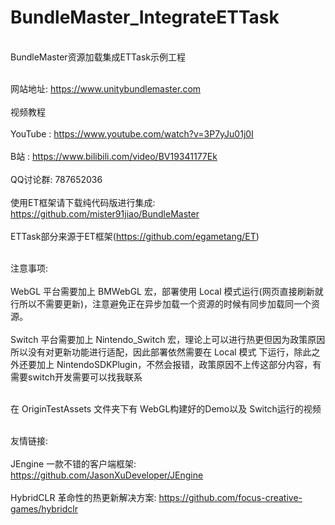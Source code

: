 # BundleMaster_IntegrateETTask
<br/>BundleMaster资源加载集成ETTask示例工程</br>

<br/>网站地址: https://www.unitybundlemaster.com</br>
<br/>视频教程</br>
<br/>YouTube : https://www.youtube.com/watch?v=3P7yJu01j0I</br>
<br/>B站 : https://www.bilibili.com/video/BV19341177Ek</br>
<br/>QQ讨论群: 787652036</br>
<br/>使用ET框架请下载纯代码版进行集成: https://github.com/mister91jiao/BundleMaster</br>
<br/>ETTask部分来源于ET框架(https://github.com/egametang/ET)</br>

<br/>注意事项: </br>
<br/>WebGL 平台需要加上 BMWebGL 宏，部署使用 Local 模式运行(网页直接刷新就行所以不需要更新)，注意避免正在异步加载一个资源的时候有同步加载同一个资源。</br>
<br/>Switch 平台需要加上 Nintendo_Switch 宏，理论上可以进行热更但因为政策原因所以没有对更新功能进行适配，因此部署依然需要在 Local 模式 下运行，除此之外还要加上 NintendoSDKPlugin，不然会报错，政策原因不上传这部分内容，有需要switch开发需要可以找我联系</br>

<br/>在 OriginTestAssets 文件夹下有 WebGL构建好的Demo以及 Switch运行的视频</br>

<br/>友情链接: </br>
<br/>JEngine 一款不错的客户端框架: https://github.com/JasonXuDeveloper/JEngine</br>
<br/>HybridCLR 革命性的热更新解决方案: https://github.com/focus-creative-games/hybridclr</br>
